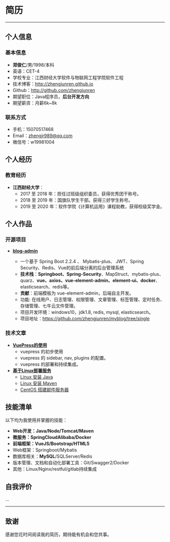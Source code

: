# 简历

---

## 个人信息

### 基本信息
 - **郑俊仁**/男/1998/本科
 - 英语：CET-4
 - 学校专业：江西财经大学软件与物联网工程学院软件工程
 - 技术博客：<http://zhengjunren.github.io>
 - Github：<http://github.com/zhengjunren>
 - 期望职位：Java程序员，**后台开发方向**
 - 期望薪资：月薪6k~8k

### 联系方式

- 手机：15070517468
- Email：zhengjr989@qq.com 
- 微信号：w19981004


## 个人经历
### 教育经历

+ **江西财经大学**：
  + 2017 至 2018 年：担任过班级组织委员，获得优秀团干称号。
  + 2018 至 2019 年：国旗队学生干部。获得三好学生称号。
  + 2019 至 2020 年：软件学院《计算机运用》课程助教，获得校级奖学金。

## 个人作品
### 开源项目
 - [**blog-admin**](http://test.zhengjunren.cn)<Badge text="点击 blog-admin 预览"/>
    - 一个基于 Spring Boot 2.2.4 、 Mybatis-plus、 JWT、Spring Security、Redis、Vue的前后端分离的后台管理系统
    - **技术栈**：**Springboot、Spring-Security**、MapStruct、mybatis-plus、quarz、**vue、axios、vue-element-admin、element-ui、docker**、elasticsearch、redis等。
     - **贡献**：前端模板为 vue-element-admin，后端自主开发。
    - 功能: 在线用户、日志管理、权限管理、文章管理、标签管理、定时任务、存储管理、七牛云文件管理。
    - 项目开发环境：windows10，jdk1.8, redis, mysql, elasticsearch。
    - 项目地址：<https://github.com/zhengjunren/myblog/tree/single>

### 技术文章
- [**VuePress的使用**](/vuepress/)
  - vuepress 的初步使用
  - vuepress 的 sidebar, nav, plugins 的配置。
  - vuepress 的部署和持续集成。
- [**基于Linux部署服务**](/linux/)
  - [Linux 安装 Java](/linux/%E5%AE%89%E8%A3%85java.html)
  - [Linux 安装 Maven](/linux/%E5%AE%89%E8%A3%85maven.html)
  - [CentOS 搭建邮件服务器](/linux/centos%E6%90%AD%E5%BB%BA%E9%82%AE%E4%BB%B6%E6%9C%8D%E5%8A%A1%E5%99%A8.html)
## 技能清单
以下均为我使用并掌握的技能：

- **Web开发：Java/Node/Tomcat/Maven**
- **微服务：SpringCloudAlibaba/Docker**
- **前端框架：VueJS/Bootstrap/HTML5**
- Web框架：Springboot/Mybatis
- 数据库相关：**MySQL**/SQLServer/Redis
- 版本管理、文档和自动化部署工具：Git/Swagger2/Docker
- 其他：Linux/Nginx/restful/gitlab持续集成

## 自我评价
...

---

## 致谢
感谢您花时间阅读我的简历，期待能有机会和您共事。
